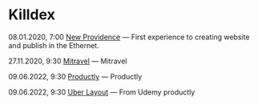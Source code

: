 # Killdex

08.01.2020, 7:00 [New Providence](https://killdexwd.github.io/new-providence/ 'My first public website') — First experience to creating website and publish in the Ethernet.

27.11.2020, 9:30 [Mitravel](https://killdexwd.github.io/mitravel/) — Mitravel

09.06.2022, 9:30 [Productly](https://killdexwd.github.io/productly/) — Productly

09.06.2022, 9:30 [Uber Layout](https://killdexwd.github.io/uber_layout/) — From Udemy
productly
